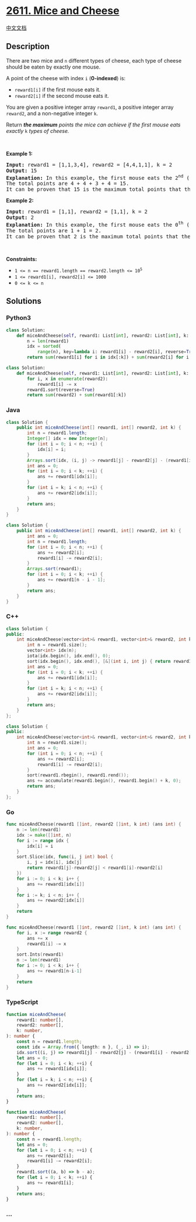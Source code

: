# [2611. Mice and Cheese](https://leetcode.com/problems/mice-and-cheese)

[中文文档](/solution/2600-2699/2611.Mice%20and%20Cheese/README.md)

## Description

<p>There are two mice and <code>n</code> different types of cheese, each type of cheese should be eaten by exactly one mouse.</p>

<p>A point of the cheese with index <code>i</code> (<strong>0-indexed</strong>) is:</p>

<ul>
	<li><code>reward1[i]</code> if the first mouse eats it.</li>
	<li><code>reward2[i]</code> if the second mouse eats it.</li>
</ul>

<p>You are given a positive integer array <code>reward1</code>, a positive integer array <code>reward2</code>, and a non-negative integer <code>k</code>.</p>

<p>Return <em><strong>the maximum</strong> points the mice can achieve if the first mouse eats exactly </em><code>k</code><em> types of cheese.</em></p>

<p>&nbsp;</p>
<p><strong class="example">Example 1:</strong></p>

<pre>
<strong>Input:</strong> reward1 = [1,1,3,4], reward2 = [4,4,1,1], k = 2
<strong>Output:</strong> 15
<strong>Explanation:</strong> In this example, the first mouse eats the 2<sup>nd</sup>&nbsp;(0-indexed) and the 3<sup>rd</sup>&nbsp;types of cheese, and the second mouse eats the 0<sup>th</sup>&nbsp;and the 1<sup>st</sup> types of cheese.
The total points are 4 + 4 + 3 + 4 = 15.
It can be proven that 15 is the maximum total points that the mice can achieve.
</pre>

<p><strong class="example">Example 2:</strong></p>

<pre>
<strong>Input:</strong> reward1 = [1,1], reward2 = [1,1], k = 2
<strong>Output:</strong> 2
<strong>Explanation:</strong> In this example, the first mouse eats the 0<sup>th</sup>&nbsp;(0-indexed) and 1<sup>st</sup>&nbsp;types of cheese, and the second mouse does not eat any cheese.
The total points are 1 + 1 = 2.
It can be proven that 2 is the maximum total points that the mice can achieve.
</pre>

<p>&nbsp;</p>
<p><strong>Constraints:</strong></p>

<ul>
	<li><code>1 &lt;= n == reward1.length == reward2.length &lt;= 10<sup>5</sup></code></li>
	<li><code>1 &lt;= reward1[i],&nbsp;reward2[i] &lt;= 1000</code></li>
	<li><code>0 &lt;= k &lt;= n</code></li>
</ul>

## Solutions

<!-- tabs:start -->

### **Python3**

```python
class Solution:
    def miceAndCheese(self, reward1: List[int], reward2: List[int], k: int) -> int:
        n = len(reward1)
        idx = sorted(
            range(n), key=lambda i: reward1[i] - reward2[i], reverse=True)
        return sum(reward1[i] for i in idx[:k]) + sum(reward2[i] for i in idx[k:])
```

```python
class Solution:
    def miceAndCheese(self, reward1: List[int], reward2: List[int], k: int) -> int:
        for i, x in enumerate(reward2):
            reward1[i] -= x
        reward1.sort(reverse=True)
        return sum(reward2) + sum(reward1[:k])
```

### **Java**

```java
class Solution {
    public int miceAndCheese(int[] reward1, int[] reward2, int k) {
        int n = reward1.length;
        Integer[] idx = new Integer[n];
        for (int i = 0; i < n; ++i) {
            idx[i] = i;
        }
        Arrays.sort(idx, (i, j) -> reward1[j] - reward2[j] - (reward1[i] - reward2[i]));
        int ans = 0;
        for (int i = 0; i < k; ++i) {
            ans += reward1[idx[i]];
        }
        for (int i = k; i < n; ++i) {
            ans += reward2[idx[i]];
        }
        return ans;
    }
}
```

```java
class Solution {
    public int miceAndCheese(int[] reward1, int[] reward2, int k) {
        int ans = 0;
        int n = reward1.length;
        for (int i = 0; i < n; ++i) {
            ans += reward2[i];
            reward1[i] -= reward2[i];
        }
        Arrays.sort(reward1);
        for (int i = 0; i < k; ++i) {
            ans += reward1[n - i - 1];
        }
        return ans;
    }
}
```

### **C++**

```cpp
class Solution {
public:
    int miceAndCheese(vector<int>& reward1, vector<int>& reward2, int k) {
        int n = reward1.size();
        vector<int> idx(n);
        iota(idx.begin(), idx.end(), 0);
        sort(idx.begin(), idx.end(), [&](int i, int j) { return reward1[j] - reward2[j] < reward1[i] - reward2[i]; });
        int ans = 0;
        for (int i = 0; i < k; ++i) {
            ans += reward1[idx[i]];
        }
        for (int i = k; i < n; ++i) {
            ans += reward2[idx[i]];
        }
        return ans;
    }
};
```

```cpp
class Solution {
public:
    int miceAndCheese(vector<int>& reward1, vector<int>& reward2, int k) {
        int n = reward1.size();
        int ans = 0;
        for (int i = 0; i < n; ++i) {
            ans += reward2[i];
            reward1[i] -= reward2[i];
        }
        sort(reward1.rbegin(), reward1.rend());
        ans += accumulate(reward1.begin(), reward1.begin() + k, 0);
        return ans;
    }
};
```

### **Go**

```go
func miceAndCheese(reward1 []int, reward2 []int, k int) (ans int) {
	n := len(reward1)
	idx := make([]int, n)
	for i := range idx {
		idx[i] = i
	}
	sort.Slice(idx, func(i, j int) bool {
		i, j = idx[i], idx[j]
		return reward1[j]-reward2[j] < reward1[i]-reward2[i]
	})
	for i := 0; i < k; i++ {
		ans += reward1[idx[i]]
	}
	for i := k; i < n; i++ {
		ans += reward2[idx[i]]
	}
	return
}
```

```go
func miceAndCheese(reward1 []int, reward2 []int, k int) (ans int) {
	for i, x := range reward2 {
		ans += x
		reward1[i] -= x
	}
	sort.Ints(reward1)
	n := len(reward1)
	for i := 0; i < k; i++ {
		ans += reward1[n-i-1]
	}
	return
}
```

### **TypeScript**

```ts
function miceAndCheese(
    reward1: number[],
    reward2: number[],
    k: number,
): number {
    const n = reward1.length;
    const idx = Array.from({ length: n }, (_, i) => i);
    idx.sort((i, j) => reward1[j] - reward2[j] - (reward1[i] - reward2[i]));
    let ans = 0;
    for (let i = 0; i < k; ++i) {
        ans += reward1[idx[i]];
    }
    for (let i = k; i < n; ++i) {
        ans += reward2[idx[i]];
    }
    return ans;
}
```

```ts
function miceAndCheese(
    reward1: number[],
    reward2: number[],
    k: number,
): number {
    const n = reward1.length;
    let ans = 0;
    for (let i = 0; i < n; ++i) {
        ans += reward2[i];
        reward1[i] -= reward2[i];
    }
    reward1.sort((a, b) => b - a);
    for (let i = 0; i < k; ++i) {
        ans += reward1[i];
    }
    return ans;
}
```

### **...**

```

```

<!-- tabs:end -->
